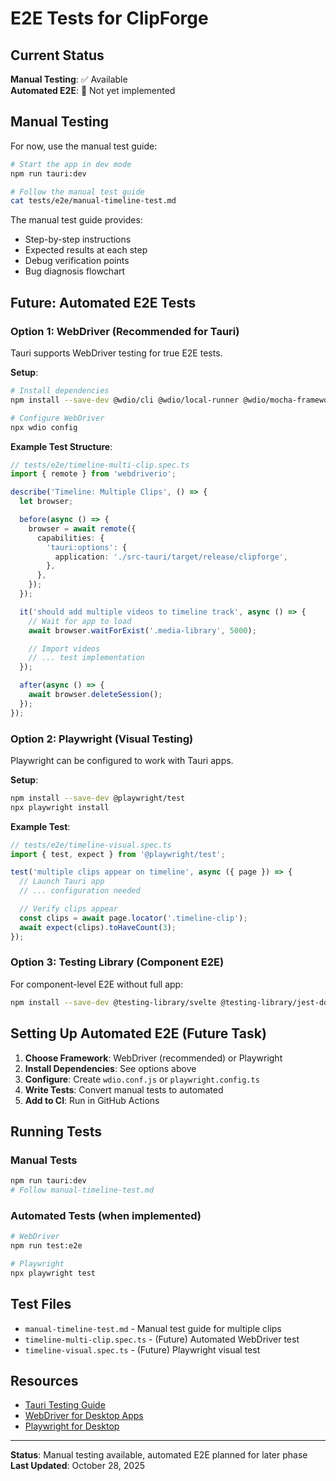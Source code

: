 # E2E Tests for ClipForge

## Current Status

**Manual Testing**: ✅ Available  
**Automated E2E**: 🚧 Not yet implemented

## Manual Testing

For now, use the manual test guide:

```bash
# Start the app in dev mode
npm run tauri:dev

# Follow the manual test guide
cat tests/e2e/manual-timeline-test.md
```

The manual test guide provides:

- Step-by-step instructions
- Expected results at each step
- Debug verification points
- Bug diagnosis flowchart

## Future: Automated E2E Tests

### Option 1: WebDriver (Recommended for Tauri)

Tauri supports WebDriver testing for true E2E tests.

**Setup**:

```bash
# Install dependencies
npm install --save-dev @wdio/cli @wdio/local-runner @wdio/mocha-framework

# Configure WebDriver
npx wdio config
```

**Example Test Structure**:

```typescript
// tests/e2e/timeline-multi-clip.spec.ts
import { remote } from 'webdriverio';

describe('Timeline: Multiple Clips', () => {
  let browser;

  before(async () => {
    browser = await remote({
      capabilities: {
        'tauri:options': {
          application: './src-tauri/target/release/clipforge',
        },
      },
    });
  });

  it('should add multiple videos to timeline track', async () => {
    // Wait for app to load
    await browser.waitForExist('.media-library', 5000);

    // Import videos
    // ... test implementation
  });

  after(async () => {
    await browser.deleteSession();
  });
});
```

### Option 2: Playwright (Visual Testing)

Playwright can be configured to work with Tauri apps.

**Setup**:

```bash
npm install --save-dev @playwright/test
npx playwright install
```

**Example Test**:

```typescript
// tests/e2e/timeline-visual.spec.ts
import { test, expect } from '@playwright/test';

test('multiple clips appear on timeline', async ({ page }) => {
  // Launch Tauri app
  // ... configuration needed

  // Verify clips appear
  const clips = await page.locator('.timeline-clip');
  await expect(clips).toHaveCount(3);
});
```

### Option 3: Testing Library (Component E2E)

For component-level E2E without full app:

```bash
npm install --save-dev @testing-library/svelte @testing-library/jest-dom
```

## Setting Up Automated E2E (Future Task)

1. **Choose Framework**: WebDriver (recommended) or Playwright
2. **Install Dependencies**: See options above
3. **Configure**: Create `wdio.conf.js` or `playwright.config.ts`
4. **Write Tests**: Convert manual tests to automated
5. **Add to CI**: Run in GitHub Actions

## Running Tests

### Manual Tests

```bash
npm run tauri:dev
# Follow manual-timeline-test.md
```

### Automated Tests (when implemented)

```bash
# WebDriver
npm run test:e2e

# Playwright
npx playwright test
```

## Test Files

- `manual-timeline-test.md` - Manual test guide for multiple clips
- `timeline-multi-clip.spec.ts` - (Future) Automated WebDriver test
- `timeline-visual.spec.ts` - (Future) Playwright visual test

## Resources

- [Tauri Testing Guide](https://tauri.app/v1/guides/testing/webdriver/introduction)
- [WebDriver for Desktop Apps](https://webdriver.io/)
- [Playwright for Desktop](https://playwright.dev/)

---

**Status**: Manual testing available, automated E2E planned for later phase
**Last Updated**: October 28, 2025

